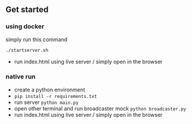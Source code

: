 ## Get started

### using docker
simply run this command

```bash
./startserver.sh
```
- run index.html using live server / simply open in the browser

### native run

- create a python environment
- `pip install -r requirements.txt`
- run server `python main.py`
- open other terminal and run broadcaster mock `python broadcaster.py`
- run index.html using live server / simply open in the browser